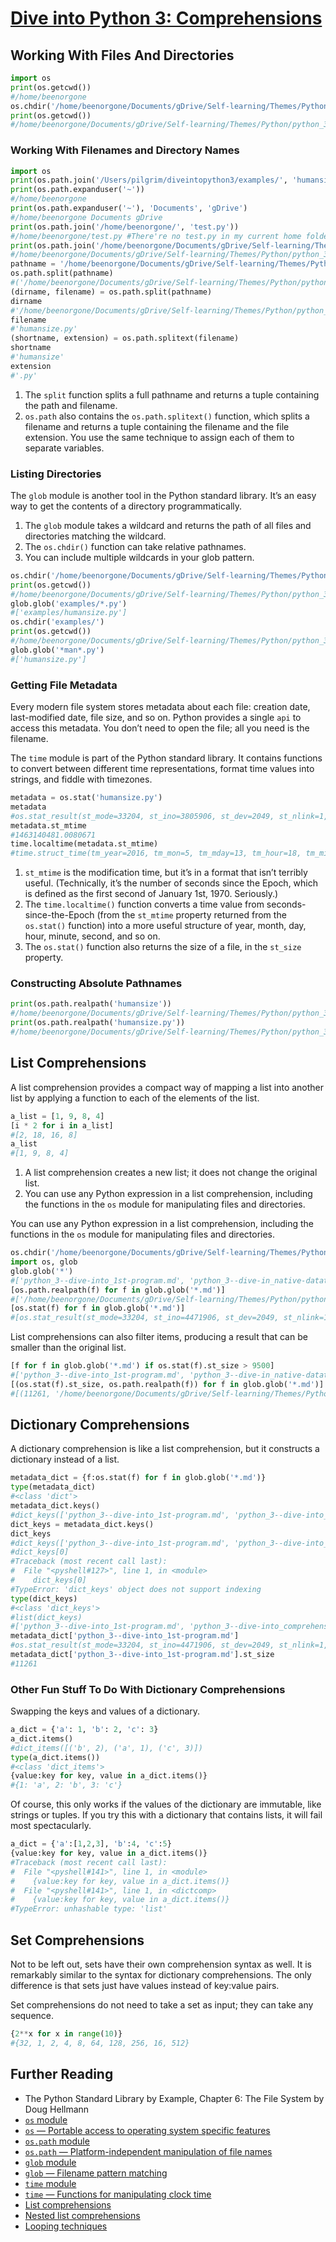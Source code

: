[Dive into Python 3: Comprehensions](http://www.diveintopython3.net/comprehensions.html)
========================================================================================

Working With Files And Directories
----------------------------------

```python
import os
print(os.getcwd())
#/home/beenorgone
os.chdir('/home/beenorgone/Documents/gDrive/Self-learning/Themes/Python/python_3--dive-in/examples')
print(os.getcwd())
#/home/beenorgone/Documents/gDrive/Self-learning/Themes/Python/python_3--dive-in/examples
```

### Working With Filenames and Directory Names

```python
import os
print(os.path.join('/Users/pilgrim/diveintopython3/examples/', 'humansize.py'))
print(os.path.expanduser('~'))
#/home/beenorgone
print(os.path.expanduser('~'), 'Documents', 'gDrive')
#/home/beenorgone Documents gDrive
print(os.path.join('/home/beenorgone/', 'test.py'))
#/home/beenorgone/test.py #There're no test.py in my current home folder.
print(os.path.join('/home/beenorgone/Documents/gDrive/Self-learning/Themes/Python/python_3--dive-in/examples', 'humansize.py'))
#/home/beenorgone/Documents/gDrive/Self-learning/Themes/Python/python_3--dive-in/examples/humansize.py
pathname = '/home/beenorgone/Documents/gDrive/Self-learning/Themes/Python/ppython_3--dive-in/examples/humansize.py'
os.path.split(pathname)
#('/home/beenorgone/Documents/gDrive/Self-learning/Themes/Python/python_3--dive-in/examples', 'humansize.py')
(dirname, filename) = os.path.split(pathname)
dirname
#'/home/beenorgone/Documents/gDrive/Self-learning/Themes/Python/python_3--dive-in/examples'
filename
#'humansize.py'
(shortname, extension) = os.path.splitext(filename)
shortname
#'humansize'
extension
#'.py'
```

1.	The `split` function splits a full pathname and returns a tuple containing the path and filename.
2.	`os.path` also contains the `os.path.splitext()` function, which splits a filename and returns a tuple containing the filename and the file extension. You use the same technique to assign each of them to separate variables.

### Listing Directories

The `glob` module is another tool in the Python standard library. It’s an easy way to get the contents of a directory programmatically.

1.	The `glob` module takes a wildcard and returns the path of all files and directories matching the wildcard.
2.	The `os.chdir()` function can take relative pathnames.
3.	You can include multiple wildcards in your glob pattern.

```python
os.chdir('/home/beenorgone/Documents/gDrive/Self-learning/Themes/Python/python_3--dive-in')
print(os.getcwd())
#/home/beenorgone/Documents/gDrive/Self-learning/Themes/Python/python_3--dive-in
glob.glob('examples/*.py')
#['examples/humansize.py']
os.chdir('examples/')
print(os.getcwd())
#/home/beenorgone/Documents/gDrive/Self-learning/Themes/Python/python_3--dive-in/examples
glob.glob('*man*.py')
#['humansize.py']
```

### Getting File Metadata

Every modern file system stores metadata about each file: creation date, last-modified date, file size, and so on. Python provides a single `api` to access this metadata. You don’t need to open the file; all you need is the filename.

The `time` module is part of the Python standard library. It contains functions to convert between different time representations, format time values into strings, and fiddle with timezones.

```python
metadata = os.stat('humansize.py')
metadata
#os.stat_result(st_mode=33204, st_ino=3805906, st_dev=2049, st_nlink=1, st_uid=1000, st_gid=1000, st_size=2525, st_atime=1463140481, st_mtime=1463140481, st_ctime=1463140481)
metadata.st_mtime
#1463140481.0080671
time.localtime(metadata.st_mtime)
#time.struct_time(tm_year=2016, tm_mon=5, tm_mday=13, tm_hour=18, tm_min=54, tm_sec=41, tm_wday=4, tm_yday=134, tm_isdst=0)
```

1.	`st_mtime` is the modification time, but it’s in a format that isn’t terribly useful. (Technically, it’s the number of seconds since the Epoch, which is defined as the first second of January 1st, 1970. Seriously.)
2.	The `time.localtime()` function converts a time value from seconds-since-the-Epoch (from the `st_mtime` property returned from the `os.stat()` function) into a more useful structure of year, month, day, hour, minute, second, and so on.
3.	The `os.stat()` function also returns the size of a file, in the `st_size` property.

### Constructing Absolute Pathnames

```python
print(os.path.realpath('humansize'))
#/home/beenorgone/Documents/gDrive/Self-learning/Themes/Python/python_3--dive-in/examples/humansize
print(os.path.realpath('humansize.py'))
#/home/beenorgone/Documents/gDrive/Self-learning/Themes/Python/python_3--dive-in/examples/humansize.py
```

List Comprehensions
-------------------

A list comprehension provides a compact way of mapping a list into another list by applying a function to each of the elements of the list.

```python
a_list = [1, 9, 8, 4]
[i * 2 for i in a_list]
#[2, 18, 16, 8]
a_list
#[1, 9, 8, 4]
```

1.	A list comprehension creates a new list; it does not change the original list.
2.	You can use any Python expression in a list comprehension, including the functions in the `os` module for manipulating files and directories.

You can use any Python expression in a list comprehension, including the functions in the `os` module for manipulating files and directories.

```python
os.chdir('/home/beenorgone/Documents/gDrive/Self-learning/Themes/Python/python_3--dive-in')
import os, glob
glob.glob('*')
#['python_3--dive-into_1st-program.md', 'python_3--dive-in_native-datatypes.md', 'examples', 'python_3--dive-into_comprehensions.md']
[os.path.realpath(f) for f in glob.glob('*.md')]
#['/home/beenorgone/Documents/gDrive/Self-learning/Themes/Python/python_3--dive-in/python_3--dive-into_1st-program.md', '/home/beenorgone/Documents/gDrive/Self-learning/Themes/Python/python_3--dive-in/python_3--dive-in_native-datatypes.md', '/home/beenorgone/Documents/gDrive/Self-learning/Themes/Python/python_3--dive-in/python_3--dive-into_comprehensions.md']
[os.stat(f) for f in glob.glob('*.md')]
#[os.stat_result(st_mode=33204, st_ino=4471906, st_dev=2049, st_nlink=1, st_uid=1000, st_gid=1000, st_size=11261, st_atime=1463218242, st_mtime=1463143384, st_ctime=1463143391), os.stat_result(st_mode=33204, st_ino=6431693, st_dev=2049, st_nlink=1, st_uid=1000, st_gid=1000, st_size=19580, st_atime=1463218069, st_mtime=1463218069, st_ctime=1463218069), os.stat_result(st_mode=33204, st_ino=6431694, st_dev=2049, st_nlink=1, st_uid=1000, st_gid=1000, st_size=5097, st_atime=1463238749, st_mtime=1463238749, st_ctime=1463238749)]
```

List comprehensions can also filter items, producing a result that can be smaller than the original list.

```python
[f for f in glob.glob('*.md') if os.stat(f).st_size > 9500]
#['python_3--dive-into_1st-program.md', 'python_3--dive-in_native-datatypes.md']
[(os.stat(f).st_size, os.path.realpath(f)) for f in glob.glob('*.md')]
#[(11261, '/home/beenorgone/Documents/gDrive/Self-learning/Themes/Python/python_3--dive-in/python_3--dive-into_1st-program.md'), (19580, '/home/beenorgone/Documents/gDrive/Self-learning/Themes/Python/python_3--dive-in/python_3--dive-in_native-datatypes.md'), (6798, '/home/beenorgone/Documents/gDrive/Self-learning/Themes/Python/python_3--dive-in/python_3--dive-into_comprehensions.md')]
```

Dictionary Comprehensions
-------------------------

A dictionary comprehension is like a list comprehension, but it constructs a dictionary instead of a list.

```python
metadata_dict = {f:os.stat(f) for f in glob.glob('*.md')}
type(metadata_dict)
#<class 'dict'>
metadata_dict.keys()
#dict_keys(['python_3--dive-into_1st-program.md', 'python_3--dive-into_comprehensions.md', 'python_3--dive-in_native-datatypes.md'])
dict_keys = metadata_dict.keys()
dict_keys
#dict_keys(['python_3--dive-into_1st-program.md', 'python_3--dive-into_comprehensions.md', 'python_3--dive-in_native-datatypes.md'])
#dict_keys[0]
#Traceback (most recent call last):
#  File "<pyshell#127>", line 1, in <module>
#    dict_keys[0]
#TypeError: 'dict_keys' object does not support indexing
type(dict_keys)
#<class 'dict_keys'>
#list(dict_keys)
#['python_3--dive-into_1st-program.md', 'python_3--dive-into_comprehensions.md', 'python_3--dive-in_native-datatypes.md']
metadata_dict['python_3--dive-into_1st-program.md']
#os.stat_result(st_mode=33204, st_ino=4471906, st_dev=2049, st_nlink=1, st_uid=1000, st_gid=1000, st_size=11261, st_atime=1463218242, st_mtime=1463143384, st_ctime=1463143391)
metadata_dict['python_3--dive-into_1st-program.md'].st_size
#11261
```

### Other Fun Stuff To Do With Dictionary Comprehensions

Swapping the keys and values of a dictionary.

```python
a_dict = {'a': 1, 'b': 2, 'c': 3}
a_dict.items()
#dict_items([('b', 2), ('a', 1), ('c', 3)])
type(a_dict.items())
#<class 'dict_items'>
{value:key for key, value in a_dict.items()}
#{1: 'a', 2: 'b', 3: 'c'}
```

Of course, this only works if the values of the dictionary are immutable, like strings or tuples. If you try this with a dictionary that contains lists, it will fail most spectacularly.

```python
a_dict = {'a':[1,2,3], 'b':4, 'c':5}
{value:key for key, value in a_dict.items()}
#Traceback (most recent call last):
#  File "<pyshell#141>", line 1, in <module>
#    {value:key for key, value in a_dict.items()}
#  File "<pyshell#141>", line 1, in <dictcomp>
#    {value:key for key, value in a_dict.items()}
#TypeError: unhashable type: 'list'
```

Set Comprehensions
------------------

Not to be left out, sets have their own comprehension syntax as well. It is remarkably similar to the syntax for dictionary comprehensions. The only difference is that sets just have values instead of key:value pairs.

Set comprehensions do not need to take a set as input; they can take any sequence.

```python
{2**x for x in range(10)}
#{32, 1, 2, 4, 8, 64, 128, 256, 16, 512}
```

Further Reading
---------------

-	The Python Standard Library by Example, Chapter 6: The File System by Doug Hellmann
-	[`os` module](http://docs.python.org/3/library/os.html)
-	[`os` — Portable access to operating system specific features](http://www.doughellmann.com/PyMOTW/os/)
-	[`os.path` module](http://docs.python.org/3/library/os.path.html)
-	[`os.path` — Platform-independent manipulation of file names](http://www.doughellmann.com/PyMOTW/ospath/)
-	[`glob` module](http://docs.python.org/3/library/glob.html)
-	[`glob` — Filename pattern matching](http://www.doughellmann.com/PyMOTW/glob)
-	[`time` module](http://docs.python.org/3/library/time.html)
-	[`time` — Functions for manipulating clock time](http://www.doughellmann.com/PyMOTW/time/)
-	[List comprehensions](http://docs.python.org/3/tutorial/datastructures.html#list-comprehensions)
-	[Nested list comprehensions](http://docs.python.org/3/tutorial/datastructures.html#nested-list-comprehensions)
-	[Looping techniques](http://docs.python.org/3/tutorial/datastructures.html#looping-techniques)
